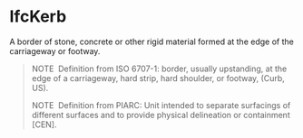IfcKerb
=======

A border of stone, concrete or other rigid material formed at the edge of the carriageway or footway.

> NOTE&nbsp; Definition from ISO 6707-1: border, usually upstanding, at the edge of a carriageway, hard strip, hard shoulder, or footway, (Curb, US).
>
> NOTE&nbsp; Definition from PIARC: Unit intended to separate surfacings of different surfaces and to provide physical delineation or containment [CEN].
